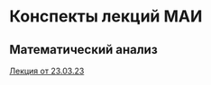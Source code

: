 # Конспекты лекций МАИ
## Математический анализ

[Лекция от 23.03.23](https://github.com/Demo13B/MAI/blob/main/MathAn23.03.23.pdf)
